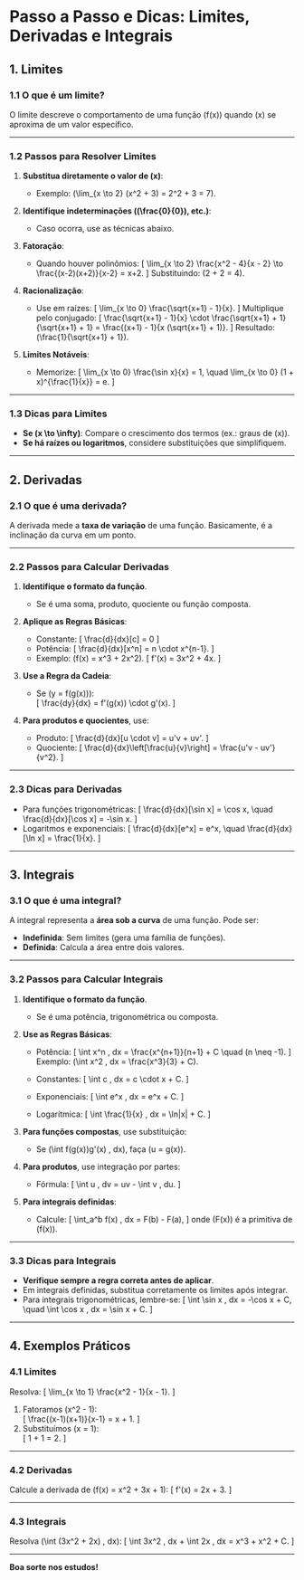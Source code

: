 # Passo a Passo e Dicas: Limites, Derivadas e Integrais

## 1. Limites

### **1.1 O que é um limite?**
O limite descreve o comportamento de uma função \(f(x)\) quando \(x\) se aproxima de um valor específico.

---

### **1.2 Passos para Resolver Limites**
1. **Substitua diretamente o valor de \(x\)**:
   - Exemplo: \(\lim_{x \to 2} (x^2 + 3) = 2^2 + 3 = 7\).
2. **Identifique indeterminações (\(\frac{0}{0}\), etc.)**:
   - Caso ocorra, use as técnicas abaixo.

3. **Fatoração**:
   - Quando houver polinômios:
     \[
     \lim_{x \to 2} \frac{x^2 - 4}{x - 2} \to \frac{(x-2)(x+2)}{x-2} = x+2.
     \]
     Substituindo: \(2 + 2 = 4\).

4. **Racionalização**:
   - Use em raízes:
     \[
     \lim_{x \to 0} \frac{\sqrt{x+1} - 1}{x}.
     \]
     Multiplique pelo conjugado:
     \[
     \frac{\sqrt{x+1} - 1}{x} \cdot \frac{\sqrt{x+1} + 1}{\sqrt{x+1} + 1} = \frac{(x+1) - 1}{x (\sqrt{x+1} + 1)}.
     \]
     Resultado: \(\frac{1}{\sqrt{x+1} + 1}\).

5. **Limites Notáveis**:
   - Memorize:
     \[
     \lim_{x \to 0} \frac{\sin x}{x} = 1, \quad \lim_{x \to 0} (1 + x)^{\frac{1}{x}} = e.
     \]

---

### **1.3 Dicas para Limites**
- **Se \(x \to \infty\)**: Compare o crescimento dos termos (ex.: graus de \(x\)).
- **Se há raízes ou logaritmos**, considere substituições que simplifiquem.

---

## 2. Derivadas

### **2.1 O que é uma derivada?**
A derivada mede a **taxa de variação** de uma função. Basicamente, é a inclinação da curva em um ponto.

---

### **2.2 Passos para Calcular Derivadas**
1. **Identifique o formato da função**.
   - Se é uma soma, produto, quociente ou função composta.

2. **Aplique as Regras Básicas**:
   - Constante:
     \[
     \frac{d}{dx}[c] = 0
     \]
   - Potência:
     \[
     \frac{d}{dx}[x^n] = n \cdot x^{n-1}.
     \]
   - Exemplo: \(f(x) = x^3 + 2x^2\).
     \[
     f'(x) = 3x^2 + 4x.
     \]

3. **Use a Regra da Cadeia**:
   - Se \(y = f(g(x))\):  
     \[
     \frac{dy}{dx} = f'(g(x)) \cdot g'(x).
     \]

4. **Para produtos e quocientes**, use:
   - Produto:
     \[
     \frac{d}{dx}[u \cdot v] = u'v + uv'.
     \]
   - Quociente:
     \[
     \frac{d}{dx}\left[\frac{u}{v}\right] = \frac{u'v - uv'}{v^2}.
     \]

---

### **2.3 Dicas para Derivadas**
- Para funções trigonométricas:
  \[
  \frac{d}{dx}[\sin x] = \cos x, \quad \frac{d}{dx}[\cos x] = -\sin x.
  \]
- Logaritmos e exponenciais:
  \[
  \frac{d}{dx}[e^x] = e^x, \quad \frac{d}{dx}[\ln x] = \frac{1}{x}.
  \]

---

## 3. Integrais

### **3.1 O que é uma integral?**
A integral representa a **área sob a curva** de uma função. Pode ser:
- **Indefinida**: Sem limites (gera uma família de funções).
- **Definida**: Calcula a área entre dois valores.

---

### **3.2 Passos para Calcular Integrais**
1. **Identifique o formato da função**.
   - Se é uma potência, trigonométrica ou composta.

2. **Use as Regras Básicas**:
   - Potência:
     \[
     \int x^n \, dx = \frac{x^{n+1}}{n+1} + C \quad (n \neq -1).
     \]
     Exemplo: \(\int x^2 \, dx = \frac{x^3}{3} + C\).

   - Constantes:
     \[
     \int c \, dx = c \cdot x + C.
     \]

   - Exponenciais:
     \[
     \int e^x \, dx = e^x + C.
     \]

   - Logarítmica:
     \[
     \int \frac{1}{x} \, dx = \ln|x| + C.
     \]

3. **Para funções compostas**, use substituição:
   - Se \(\int f(g(x))g'(x) \, dx\), faça \(u = g(x)\).

4. **Para produtos**, use integração por partes:
   - Fórmula:
     \[
     \int u \, dv = uv - \int v \, du.
     \]

5. **Para integrais definidas**:
   - Calcule:
     \[
     \int_a^b f(x) \, dx = F(b) - F(a),
     \]
     onde \(F(x)\) é a primitiva de \(f(x)\).

---

### **3.3 Dicas para Integrais**
- **Verifique sempre a regra correta antes de aplicar**.
- Em integrais definidas, substitua corretamente os limites após integrar.
- Para integrais trigonométricas, lembre-se:
  \[
  \int \sin x \, dx = -\cos x + C, \quad \int \cos x \, dx = \sin x + C.
  \]

---

## 4. Exemplos Práticos

### **4.1 Limites**
Resolva:
\[
\lim_{x \to 1} \frac{x^2 - 1}{x - 1}.
\]
1. Fatoramos \(x^2 - 1\):  
   \[
   \frac{(x-1)(x+1)}{x-1} = x + 1.
   \]
2. Substituímos \(x = 1\):  
   \[
   1 + 1 = 2.
   \]

---

### **4.2 Derivadas**
Calcule a derivada de \(f(x) = x^2 + 3x + 1\):
\[
f'(x) = 2x + 3.
\]

---

### **4.3 Integrais**
Resolva \(\int (3x^2 + 2x) \, dx\):
\[
\int 3x^2 \, dx + \int 2x \, dx = x^3 + x^2 + C.
\]

---

**Boa sorte nos estudos!**
